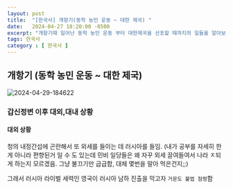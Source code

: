 ```yaml
---
layout: post
title:  "[한국사] 개항기(동학 농민 운동 ~ 대한 제국) "
date:   2024-04-27 18:20:00 -0500
excerpt: "개항기때 일어난 동학 농민 운동 부터 대한제국을 선포할 때까지의 일들을 알아보자"
tags: 한국사
category : [ 한국사 ]
---
```


## 개항기 (동학 농민 운동 ~ 대한 제국)

<img src="https://i.ibb.co/wMfnyf6/2024-04-29-184622.png" alt="2024-04-29-184622" border="0">

### 갑신정변 이후 대외,대내 상황

#### 대외 상황

청의 내정간섭에 곤란해서 또 외세를 들이는 데 러시아를 들임.  (내가 공부를 자세히 한게 아니라 편향된거 일 수 도 있는데 민비 일당들은 왜 자꾸 외세 끌여들여서 나라 ㅈ되게 하는지 모르겠음. 그냥 불끄기만 급급함, 대체 몇번을 말아 먹은건지;;)  

그래서 러시아 라이벌 세력인 영국이 러시아 남하 진출을 막고자 `거문도 불법 점령`함  
